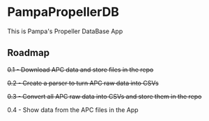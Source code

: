 # PampaPropellerDB
This is Pampa's Propeller DataBase App


## Roadmap
~~0.1 - Download APC data and store files in the repo~~

~~0.2 - Create a parser to turn APC raw data into CSVs~~

~~0.3 - Convert all APC raw data into CSVs and store them in the repo~~

0.4 - Show data from the APC files in the App
